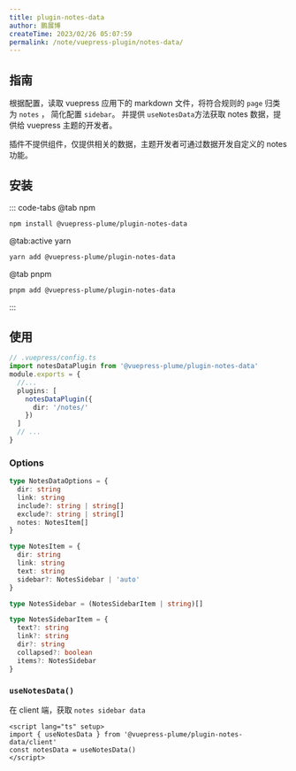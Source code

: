 ```yaml
---
title: plugin-notes-data
author: 鹏展博
createTime: 2023/02/26 05:07:59
permalink: /note/vuepress-plugin/notes-data/
---
```


<Stamps
  :stamps="['nv', { type: 'ndt', label: 'beta downloads', package: '@vuepress-plume/vuepress-plugin-notes-data' }, 'ndy', 'g']"
  repo="pengzhanbo/vuepress-theme-plume"
  subpath="plugins/plugin-notes-data"
  package="@vuepress-plume/plugin-notes-data"
/>


## 指南

根据配置，读取 vuepress 应用下的 markdown 文件，将符合规则的 `page` 归类为 `notes` ，
简化配置 `sidebar`。 
并提供 `useNotesData`方法获取 notes 数据，提供给 vuepress 主题的开发者。

插件不提供组件，仅提供相关的数据，主题开发者可通过数据开发自定义的 notes 功能。

## 安装

::: code-tabs
@tab  npm
``` sh
npm install @vuepress-plume/plugin-notes-data
```

@tab:active yarn
``` sh
yarn add @vuepress-plume/plugin-notes-data
```

@tab pnpm
``` sh
pnpm add @vuepress-plume/plugin-notes-data
```
:::

## 使用

```ts
// .vuepress/config.ts
import notesDataPlugin from '@vuepress-plume/plugin-notes-data'
module.exports = {
  //...
  plugins: [
    notesDataPlugin({
      dir: '/notes/'
    })
  ]
  // ...
}
```

### Options

```ts
type NotesDataOptions = {
  dir: string
  link: string
  include?: string | string[]
  exclude?: string | string[]
  notes: NotesItem[]
}

type NotesItem = {
  dir: string
  link: string
  text: string
  sidebar?: NotesSidebar | 'auto'
}

type NotesSidebar = (NotesSidebarItem | string)[]

type NotesSidebarItem = {
  text?: string
  link?: string
  dir?: string
  collapsed?: boolean
  items?: NotesSidebar
}
```

### `useNotesData()`

在 client 端，获取 `notes sidebar data`

```vue
<script lang="ts" setup>
import { useNotesData } from '@vuepress-plume/plugin-notes-data/client'
const notesData = useNotesData()
</script>
```

